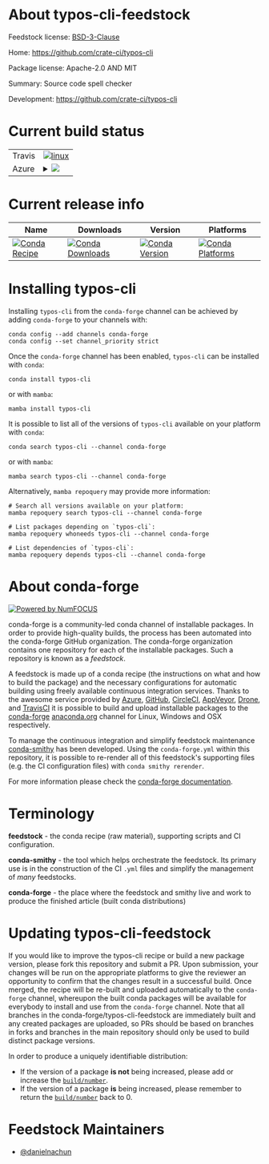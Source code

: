About typos-cli-feedstock
=========================

Feedstock license: [BSD-3-Clause](https://github.com/conda-forge/typos-cli-feedstock/blob/main/LICENSE.txt)

Home: https://github.com/crate-ci/typos-cli

Package license: Apache-2.0 AND MIT

Summary: Source code spell checker

Development: https://github.com/crate-ci/typos-cli

Current build status
====================


<table><tr>
    <td>Travis</td>
    <td>
      <a href="https://app.travis-ci.com/conda-forge/typos-cli-feedstock">
        <img alt="linux" src="https://img.shields.io/travis/com/conda-forge/typos-cli-feedstock/main.svg?label=Linux">
      </a>
    </td>
  </tr>
    
  <tr>
    <td>Azure</td>
    <td>
      <details>
        <summary>
          <a href="https://dev.azure.com/conda-forge/feedstock-builds/_build/latest?definitionId=23456&branchName=main">
            <img src="https://dev.azure.com/conda-forge/feedstock-builds/_apis/build/status/typos-cli-feedstock?branchName=main">
          </a>
        </summary>
        <table>
          <thead><tr><th>Variant</th><th>Status</th></tr></thead>
          <tbody><tr>
              <td>linux_64</td>
              <td>
                <a href="https://dev.azure.com/conda-forge/feedstock-builds/_build/latest?definitionId=23456&branchName=main">
                  <img src="https://dev.azure.com/conda-forge/feedstock-builds/_apis/build/status/typos-cli-feedstock?branchName=main&jobName=linux&configuration=linux%20linux_64_" alt="variant">
                </a>
              </td>
            </tr><tr>
              <td>linux_aarch64</td>
              <td>
                <a href="https://dev.azure.com/conda-forge/feedstock-builds/_build/latest?definitionId=23456&branchName=main">
                  <img src="https://dev.azure.com/conda-forge/feedstock-builds/_apis/build/status/typos-cli-feedstock?branchName=main&jobName=linux&configuration=linux%20linux_aarch64_" alt="variant">
                </a>
              </td>
            </tr><tr>
              <td>linux_ppc64le</td>
              <td>
                <a href="https://dev.azure.com/conda-forge/feedstock-builds/_build/latest?definitionId=23456&branchName=main">
                  <img src="https://dev.azure.com/conda-forge/feedstock-builds/_apis/build/status/typos-cli-feedstock?branchName=main&jobName=linux&configuration=linux%20linux_ppc64le_" alt="variant">
                </a>
              </td>
            </tr><tr>
              <td>osx_64</td>
              <td>
                <a href="https://dev.azure.com/conda-forge/feedstock-builds/_build/latest?definitionId=23456&branchName=main">
                  <img src="https://dev.azure.com/conda-forge/feedstock-builds/_apis/build/status/typos-cli-feedstock?branchName=main&jobName=osx&configuration=osx%20osx_64_" alt="variant">
                </a>
              </td>
            </tr><tr>
              <td>osx_arm64</td>
              <td>
                <a href="https://dev.azure.com/conda-forge/feedstock-builds/_build/latest?definitionId=23456&branchName=main">
                  <img src="https://dev.azure.com/conda-forge/feedstock-builds/_apis/build/status/typos-cli-feedstock?branchName=main&jobName=osx&configuration=osx%20osx_arm64_" alt="variant">
                </a>
              </td>
            </tr><tr>
              <td>win_64</td>
              <td>
                <a href="https://dev.azure.com/conda-forge/feedstock-builds/_build/latest?definitionId=23456&branchName=main">
                  <img src="https://dev.azure.com/conda-forge/feedstock-builds/_apis/build/status/typos-cli-feedstock?branchName=main&jobName=win&configuration=win%20win_64_" alt="variant">
                </a>
              </td>
            </tr>
          </tbody>
        </table>
      </details>
    </td>
  </tr>
</table>

Current release info
====================

| Name | Downloads | Version | Platforms |
| --- | --- | --- | --- |
| [![Conda Recipe](https://img.shields.io/badge/recipe-typos--cli-green.svg)](https://anaconda.org/conda-forge/typos-cli) | [![Conda Downloads](https://img.shields.io/conda/dn/conda-forge/typos-cli.svg)](https://anaconda.org/conda-forge/typos-cli) | [![Conda Version](https://img.shields.io/conda/vn/conda-forge/typos-cli.svg)](https://anaconda.org/conda-forge/typos-cli) | [![Conda Platforms](https://img.shields.io/conda/pn/conda-forge/typos-cli.svg)](https://anaconda.org/conda-forge/typos-cli) |

Installing typos-cli
====================

Installing `typos-cli` from the `conda-forge` channel can be achieved by adding `conda-forge` to your channels with:

```
conda config --add channels conda-forge
conda config --set channel_priority strict
```

Once the `conda-forge` channel has been enabled, `typos-cli` can be installed with `conda`:

```
conda install typos-cli
```

or with `mamba`:

```
mamba install typos-cli
```

It is possible to list all of the versions of `typos-cli` available on your platform with `conda`:

```
conda search typos-cli --channel conda-forge
```

or with `mamba`:

```
mamba search typos-cli --channel conda-forge
```

Alternatively, `mamba repoquery` may provide more information:

```
# Search all versions available on your platform:
mamba repoquery search typos-cli --channel conda-forge

# List packages depending on `typos-cli`:
mamba repoquery whoneeds typos-cli --channel conda-forge

# List dependencies of `typos-cli`:
mamba repoquery depends typos-cli --channel conda-forge
```


About conda-forge
=================

[![Powered by
NumFOCUS](https://img.shields.io/badge/powered%20by-NumFOCUS-orange.svg?style=flat&colorA=E1523D&colorB=007D8A)](https://numfocus.org)

conda-forge is a community-led conda channel of installable packages.
In order to provide high-quality builds, the process has been automated into the
conda-forge GitHub organization. The conda-forge organization contains one repository
for each of the installable packages. Such a repository is known as a *feedstock*.

A feedstock is made up of a conda recipe (the instructions on what and how to build
the package) and the necessary configurations for automatic building using freely
available continuous integration services. Thanks to the awesome service provided by
[Azure](https://azure.microsoft.com/en-us/services/devops/), [GitHub](https://github.com/),
[CircleCI](https://circleci.com/), [AppVeyor](https://www.appveyor.com/),
[Drone](https://cloud.drone.io/welcome), and [TravisCI](https://travis-ci.com/)
it is possible to build and upload installable packages to the
[conda-forge](https://anaconda.org/conda-forge) [anaconda.org](https://anaconda.org/)
channel for Linux, Windows and OSX respectively.

To manage the continuous integration and simplify feedstock maintenance
[conda-smithy](https://github.com/conda-forge/conda-smithy) has been developed.
Using the ``conda-forge.yml`` within this repository, it is possible to re-render all of
this feedstock's supporting files (e.g. the CI configuration files) with ``conda smithy rerender``.

For more information please check the [conda-forge documentation](https://conda-forge.org/docs/).

Terminology
===========

**feedstock** - the conda recipe (raw material), supporting scripts and CI configuration.

**conda-smithy** - the tool which helps orchestrate the feedstock.
                   Its primary use is in the construction of the CI ``.yml`` files
                   and simplify the management of *many* feedstocks.

**conda-forge** - the place where the feedstock and smithy live and work to
                  produce the finished article (built conda distributions)


Updating typos-cli-feedstock
============================

If you would like to improve the typos-cli recipe or build a new
package version, please fork this repository and submit a PR. Upon submission,
your changes will be run on the appropriate platforms to give the reviewer an
opportunity to confirm that the changes result in a successful build. Once
merged, the recipe will be re-built and uploaded automatically to the
`conda-forge` channel, whereupon the built conda packages will be available for
everybody to install and use from the `conda-forge` channel.
Note that all branches in the conda-forge/typos-cli-feedstock are
immediately built and any created packages are uploaded, so PRs should be based
on branches in forks and branches in the main repository should only be used to
build distinct package versions.

In order to produce a uniquely identifiable distribution:
 * If the version of a package **is not** being increased, please add or increase
   the [``build/number``](https://docs.conda.io/projects/conda-build/en/latest/resources/define-metadata.html#build-number-and-string).
 * If the version of a package **is** being increased, please remember to return
   the [``build/number``](https://docs.conda.io/projects/conda-build/en/latest/resources/define-metadata.html#build-number-and-string)
   back to 0.

Feedstock Maintainers
=====================

* [@danielnachun](https://github.com/danielnachun/)

